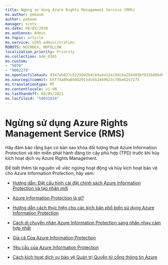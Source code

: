```yaml
---
title: Ngừng sử dụng Azure Rights Management Service (RMS)
ms.author: pebaum
author: pebaum
manager: scotv
ms.date: 08/03/2020
ms.audience: Admin
ms.topic: article
ms.service: o365-administration
ROBOTS: NOINDEX, NOFOLLOW
localization_priority: Priority
ms.collection: Adm_O365
ms.custom:
- "5070"
- "9002278"
ms.openlocfilehash: 9347eb827c5225042b4c84a4a324c8dcba2b5403bf033b86b498047ba696bfce
ms.sourcegitcommit: b5f7da89a650d2915dc652449623c78be6247175
ms.translationtype: MT
ms.contentlocale: vi-VN
ms.lasthandoff: 08/05/2021
ms.locfileid: "54031834"
---
```

# <a name="decommission-azure-rights-management-service-rms"></a>Ngừng sử dụng Azure Rights Management Service (RMS)

Hãy đảm bảo rằng bạn có bản sao khóa đối tượng thuê Azure Information Protection và tên miền phát hành đáng tin cậy phù hợp (TPD) trước khi hủy kích hoạt dịch vụ Azure Rights Management.

Để biết thêm tài nguyên về việc ngừng hoạt động và hủy kích hoạt bảo vệ cho Azure Information Protection, hãy xem:

- [Hướng dẫn: Đặt cấu hình cài đặt chính sách Azure Information Protection và tạo nhãn mới](https://docs.microsoft.com/azure/information-protection/get-started/infoprotect-quick-start-tutorial)
- [Azure Information Protection là gì?](https://docs.microsoft.com/azure/information-protection/what-is-information-protection)
- [Hướng dẫn cách thực hiện cho các kịch bản phổ biến sử dụng Azure Information Protection](https://docs.microsoft.com/azure/information-protection/how-to-guides)  
    
- [Cách di chuyển nhãn Azure Information Protection sang nhãn nhạy cảm hợp nhất](https://docs.microsoft.com/azure/information-protection/configure-policy-migrate-labels)  
    
- [Giá cả Của Azure Information Protection](https://azure.microsoft.com/pricing/details/information-protection)  
    
- [Yêu cầu của Azure Information Protection](https://docs.microsoft.com/azure/information-protection/get-started/requirements)  
    
- [Cách kích hoạt dịch vụ bảo vệ Quản trị Quyền từ cổng thông tin Azure](https://docs.microsoft.com/azure/information-protection/deploy-use/activate-azure)